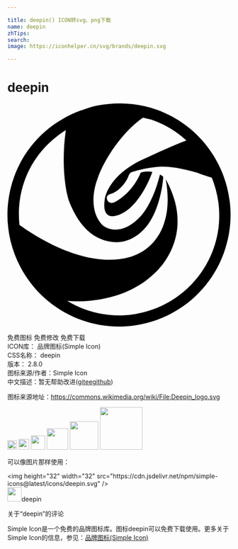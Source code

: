 ```yaml
---

title: deepin() ICON转svg、png下载
name: deepin
zhTips: 
search: 
image: https://iconhelper.cn/svg/brands/deepin.svg

---
```


# deepin  <small style="font-size: 60%;font-weight: 100"></small>

<div id="svg" class="svg-wrap">
<svg role="img" viewBox="0 0 24 24" xmlns="http://www.w3.org/2000/svg"><title>deepin icon</title><path d="M16.104.696c-1.724-.63-3.49-.8-5.205-.64-1.988.157-2.958.772-2.9.661-3.251 1.16-6 3.657-7.272 7.157-2.266 6.234.944 13.128 7.168 15.398 6.228 2.27 13.111-.945 15.378-7.179C25.54 9.86 22.33 2.966 16.104.696zM8.305 22.145a10.767 10.767 0 0 1-1.867-.904c2.9.223 6.686-.445 9.239-2.834 0 0 4.866-3.888 1.345-10.269 0 0 .568 2.572-.156 4.687 0 0-.69 2.877-3.757 3.712-4.517 1.231-9.664-1.93-11.816-3.463-.162-1.574-.018-3.2.56-4.788.855-2.352 2.463-4.188 4.427-5.42-.49 3.436-.102 6.6.456 7.925.749 1.777 2.05 3.85 4.59 4.115 2.54.267 3.94-2.11 3.94-2.11 1.304-1.98 1.508-4.823 1.488-4.892-.02-.07-.347-.257-.347-.257-.877 3.549-2.323 4.734-2.323 4.734-2.28 2.201-3.895.675-3.895.675-1.736-1.865-.52-4.895-.52-4.895.68-2.064 2.66-5.084 4.905-6.62.374.092.75.15 1.12.284a10.712 10.712 0 0 1 3.554 2.16c-1.641.599-4.291 1.865-4.291 1.865-4.201 1.77-4.485 4.446-4.485 4.446-.435 2.758 1.754 1.59 1.754 1.59 2.252-1.097 3.359-4.516 3.359-4.516-.703-.134-1.257.08-1.257.08-.899 2.22-2.733 3.132-2.733 3.132-.722.382-.89-.293-.89-.293-.122-.506.522-.592.522-.592 1-.389 1.639-1.439 1.784-1.868.144-.43.412-.464.412-.464a12.998 12.998 0 0 1 2.619-.535c1.7-.209 4.303.602 4.303.602.584.235 1.144.41 1.641.551.954 2.384 1.105 5.098.16 7.7-2.039 5.61-8.236 8.504-13.841 6.462z" /></svg>
</div>
<detail full-name='deepin'></detail>

<div class="detail-page">
<p>
<span><span class="badge-success badge">免费图标</span> <span class="badge-success badge">免费修改</span>  <span class="badge-success badge">免费下载</span> </span>
<br/>
<span>
ICON库：
<span class="badge-secondary badge">品牌图标(Simple Icon)</span> 
</span>
<br/>
<span>
CSS名称：
<span class="badge-secondary badge">deepin</span> 
</span>

<br/>
<span>
版本：
<span class="badge-secondary badge">2.8.0</span> 
</span>
<br/>
<span>图标来源/作者：<span class="badge-light badge">Simple Icon</span></span> 
<br/>
<span class="zh-detail">中文描述：暂无<span class="help-link"><span>帮助改进</span>(<a href="https://gitee.com/liuwave/icon-helper/edit/master/json/brands/deepin.json" target="_blank" rel="noopener noreferrer">gitee</a><a href="https://github.com/liuwave/icon-helper/edit/master/json/brands/deepin.json" target="_blank" rel="noopener noreferrer">github</a></span>)</span><br/>
</p>
</div><div class="description description alert alert-light"><p>图标来源地址：<a href="https://commons.wikimedia.org/wiki/File:Deepin_logo.svg" target="_blank" rel="noopener noreferrer">https://commons.wikimedia.org/wiki/File:Deepin_logo.svg</a></p></div>
<div class="alert alert-dark">
<img height="21" width="21" src="https://cdn.jsdelivr.net/npm/simple-icons@latest/icons/deepin.svg" />
<img height="24" width="24" src="https://cdn.jsdelivr.net/npm/simple-icons@latest/icons/deepin.svg" />
<img height="32" width="32" src="https://cdn.jsdelivr.net/npm/simple-icons@latest/icons/deepin.svg" />
<img height="48" width="48" src="https://cdn.jsdelivr.net/npm/simple-icons@latest/icons/deepin.svg" />
<img height="64" width="64" src="https://cdn.jsdelivr.net/npm/simple-icons@latest/icons/deepin.svg" />
<img height="96" width="96" src="https://cdn.jsdelivr.net/npm/simple-icons@latest/icons/deepin.svg" />

</div>
<div>
  <p>可以像图片那样使用：    
  </p>
  <div class="alert alert-primary" style="font-size: 14px">
    &lt;img height="32" width="32" src="https://cdn.jsdelivr.net/npm/simple-icons@latest/icons/deepin.svg" /&gt;
    <copy-btn content='<img height="32" width="32" src="https://cdn.jsdelivr.net/npm/simple-icons@latest/icons/deepin.svg" />'></copy-btn>
  </div>
  <div class="alert alert-secondary">
    <img height="32" width="32" src="https://cdn.jsdelivr.net/npm/simple-icons@latest/icons/deepin.svg" />deepin
    <copy-btn content="deepin" btn-title="复制图标名称"></copy-btn>
  </div>
</div>

<Vssue title="关于“deepin”的评论" >关于“deepin”的评论</Vssue>


<div><p>Simple Icon是一个免费的品牌图标库。图标deepin可以免费下载使用。更多关于  Simple Icon的信息，参见：<a target="_blank" href="https://iconhelper.cn/brands.html">品牌图标(Simple Icon)</a>
</p></div>
